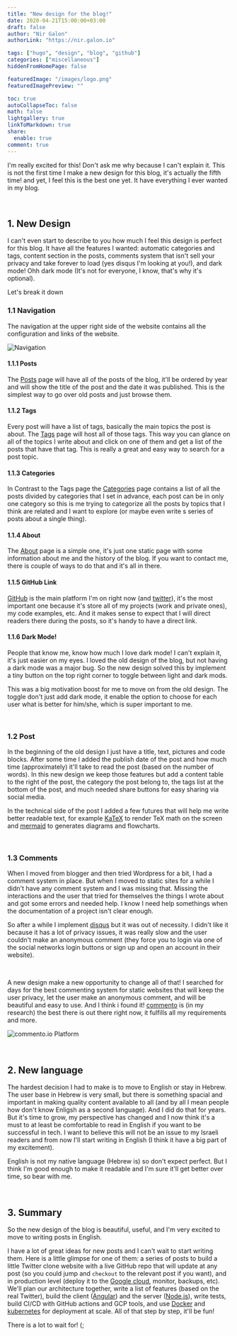 ```yaml
---
title: "New design for the blog!"
date: 2020-04-21T15:00:00+03:00
draft: false
author: "Nir Galon"
authorLink: "https://nir.galon.io"

tags: ["hugo", "design", "blog", "github"]
categories: ["miscellaneous"]
hiddenFromHomePage: false

featuredImage: "/images/logo.png"
featuredImagePreview: ""

toc: true
autoCollapseToc: false
math: false
lightgallery: true
linkToMarkdown: true
share:
  enable: true
comment: true
---
```

I'm really excited for this! Don't ask me why because I can't explain it. This is not the first time I make a new design for this blog, it's actually the fifth time! and yet, I feel this is the best one yet. It have everything I ever wanted in my blog.

&nbsp;

## 1. New Design

I can't even start to describe to you how much I feel this design is perfect for this blog. It have all the features I wanted: automatic categories and tags, content section in the posts, comments system that isn't sell your privacy and take forever to load (yes disqus I'm looking at you!), and dark mode! Ohh dark mode (It's not for everyone, I know, that's why it's optional).

Let's break it down

### 1.1 Navigation

The navigation at the upper right side of the website contains all the configuration and links of the website.

![Navigation](/images/posts/2020/new-design-for-the-blog/navigation.jpg "Navigation")

#### 1.1.1 Posts

The [Posts](/posts) page will have all of the posts of the blog, it'll be ordered by year and will show the title of the post and the date it was published. This is the simplest way to go over old posts and just browse them.

#### 1.1.2 Tags

Every post will have a list of tags, basically the main topics the post is about. The [Tags](/tags) page will host all of those tags. This way you can glance on all of the topics I write about and click on one of them and get a list of the posts that have that tag. This is really a great and easy way to search for a post topic.

#### 1.1.3 Categories

In Contrast to the Tags page the [Categories](/categories) page contains a list of all the posts divided by categories that I set in advance, each post can be in only one category so this is me trying to categorize all the posts by topics that I think are related and I want to explore (or maybe even write s series of posts about a single thing).

#### 1.1.4 About

The [About](/about) page is a simple one, it's just one static page with some information about me and the history of the blog. If you want to contact me, there is couple of ways to do that and it's all in there.

#### 1.1.5 GitHub Link

[GitHub](https://github.com/nirgn975) is the main platform I'm on right now (and [twitter](https://twitter.com/nirgn975)), it's the most important one because it's store all of my projects (work and private ones), my code examples, etc. And it makes sense to expect that I will direct readers there during the posts, so it's handy to have a direct link.

#### 1.1.6 Dark Mode!

People that know me, know how much I love dark mode! I can't explain it, it's just easier on my eyes. I loved the old design of the blog, but not having a dark mode was a major bug. So the new design solved this by implement a tiny button on the top right corner to toggle between light and dark mods.

This was a big motivation boost for me to move on from the old design. The toggle don't just add dark mode, it enable the option to choose for each user what is better for him/she, which is super important to me.

&nbsp;

### 1.2 Post

In the beginning of the old design I just have a title, text, pictures and code blocks. After some time I added the publish date of the post and how much time (approximately) it'll take to read the post (based on the number of words). In this new design we keep those features but add a content table to the right of the post, the category the post belong to, the tags list at the bottom of the post, and much needed share buttons for easy sharing via social media.

In the technical side of the post I added a few futures that will help me write better readable text, for example [KaTeX](https://github.com/KaTeX/KaTeX) to render TeX math on the screen and [mermaid](https://github.com/mermaid-js/mermaid) to generates diagrams and flowcharts.

&nbsp;

### 1.3 Comments

When I moved from blogger and then tried Wordpress for a bit, I had a comment system in place. But when I moved to static sites for a while I didn't have any comment system and I was missing that. Missing the interactions and the user that tried for themselves the things I wrote about and got some errors and needed help. I know I need help somethings when the documentation of a project isn't clear enough.

So after a while I implement [disqus](https://disqus.com/) but it was out of necessity. I didn't like it because it has a lot of privacy issues, it was really slow and the user couldn't make an anonymous comment (they force you to login via one of the social networks login buttons or sign up and open an account in their website).

&nbsp;

A new design make a new opportunity to change all of that! I searched for days for the best commenting system for static websites that will keep the user privacy, let the user make an anonymous comment, and will be beautiful and easy to use. And I think i found it! [commento](https://www.commento.io/) is (in my research) the best there is out there right now, it fulfills all my requirements and more.

![commento.io Platform](/images/posts/2020/new-design-for-the-blog/commento-io-platform.jpg "commento.io Platform")

&nbsp;

## 2. New language

The hardest decision I had to make is to move to English or stay in Hebrew. The user base in Hebrew is very small, but there is something spacial and important in making quality content available to all (and by all I mean people how don't know Enligsh as a second language). And I did do that for years. But it's time to grow, my perspective has changed and I now think it's a must to at least be comfortable to read in English if you want to be successful in tech. I want to believe this will not be an issue to my Israeli readers and from now I'll start writing in English (I think it have a big part of my excitement).

English is not my native language (Hebrew is) so don't expect perfect. But I think I'm good enough to make it readable and I'm sure it'll get better over time, so bear with me.

&nbsp;

## 3. Summary

So the new design of the blog is beautiful, useful, and I'm very excited to move to writing posts in English.

I have a lot of great ideas for new posts and I can't wait to start writing them. Here is a little glimpse for one of them: a series of posts to build a little Twitter clone website with a live GitHub repo that will update at any post (so you could jump and `checkout` to the relevant post if you want), and in production level (deploy it to the [Google cloud](https://cloud.google.com/), monitor, backups, etc). We'll plan our architecture together, write a list of features (based on the real Twitter), build the client ([Angular](https://angular.io/)) and the server ([Node.js](https://nodejs.org)), write tests, build CI/CD with GitHub actions and GCP tools, and use [Docker](https://www.docker.com/) and [kubernetes](https://kubernetes.io/) for deployment at scale. All of that step by step, it'll be fun!

There is a lot to wait for! (;

